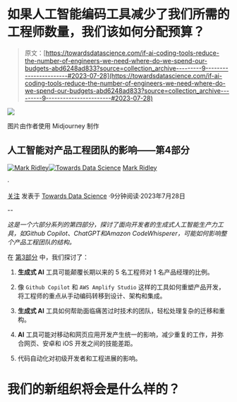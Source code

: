 # 如果人工智能编码工具减少了我们所需的工程师数量，我们该如何分配预算？

> 原文：[https://towardsdatascience.com/if-ai-coding-tools-reduce-the-number-of-engineers-we-need-where-do-we-spend-our-budgets-abd6248ad833?source=collection_archive---------9-----------------------#2023-07-28](https://towardsdatascience.com/if-ai-coding-tools-reduce-the-number-of-engineers-we-need-where-do-we-spend-our-budgets-abd6248ad833?source=collection_archive---------9-----------------------#2023-07-28)

![](../Images/6ecafc627a4798a457cc1a1902bab139.png)

图片由作者使用 Midjourney 制作

## 人工智能对产品工程团队的影响——第4部分

[](https://mark-ridley.medium.com/?source=post_page-----abd6248ad833--------------------------------)[![Mark Ridley](../Images/b7331b7e94c2500040bb55b462d0f6b6.png)](https://mark-ridley.medium.com/?source=post_page-----abd6248ad833--------------------------------)[](https://towardsdatascience.com/?source=post_page-----abd6248ad833--------------------------------)[![Towards Data Science](../Images/a6ff2676ffcc0c7aad8aaf1d79379785.png)](https://towardsdatascience.com/?source=post_page-----abd6248ad833--------------------------------) [Mark Ridley](https://mark-ridley.medium.com/?source=post_page-----abd6248ad833--------------------------------)

·

[关注](https://medium.com/m/signin?actionUrl=https%3A%2F%2Fmedium.com%2F_%2Fsubscribe%2Fuser%2F8a96ef478792&operation=register&redirect=https%3A%2F%2Ftowardsdatascience.com%2Fif-ai-coding-tools-reduce-the-number-of-engineers-we-need-where-do-we-spend-our-budgets-abd6248ad833&user=Mark+Ridley&userId=8a96ef478792&source=post_page-8a96ef478792----abd6248ad833---------------------post_header-----------) 发表于 [Towards Data Science](https://towardsdatascience.com/?source=post_page-----abd6248ad833--------------------------------) ·9分钟阅读·2023年7月28日[](https://medium.com/m/signin?actionUrl=https%3A%2F%2Fmedium.com%2F_%2Fvote%2Ftowards-data-science%2Fabd6248ad833&operation=register&redirect=https%3A%2F%2Ftowardsdatascience.com%2Fif-ai-coding-tools-reduce-the-number-of-engineers-we-need-where-do-we-spend-our-budgets-abd6248ad833&user=Mark+Ridley&userId=8a96ef478792&source=-----abd6248ad833---------------------clap_footer-----------)

--

[](https://medium.com/m/signin?actionUrl=https%3A%2F%2Fmedium.com%2F_%2Fbookmark%2Fp%2Fabd6248ad833&operation=register&redirect=https%3A%2F%2Ftowardsdatascience.com%2Fif-ai-coding-tools-reduce-the-number-of-engineers-we-need-where-do-we-spend-our-budgets-abd6248ad833&source=-----abd6248ad833---------------------bookmark_footer-----------)

*这是一个六部分系列的第四部分，探讨了面向开发者的生成式人工智能生产力工具，如Github Copilot、ChatGPT和Amazon CodeWhisperer，可能如何影响整个产品工程团队的结构。*

在 [第3部分](https://mark-ridley.medium.com/if-engineers-start-to-use-ai-coding-tools-what-happens-to-our-product-teams-acd55fb273dd) 中，我们探讨了：

1.  **生成式 AI** 工具可能颠覆长期以来的 5 名工程师对 1 名产品经理的比例。

1.  像 `Github Copilot` 和 `AWS Amplify Studio` 这样的工具如何重塑产品开发，将工程师的重点从手动编码转移到设计、架构和集成。

1.  **生成式 AI** 工具如何帮助面临痛苦过时技术的团队，轻松处理复杂的迁移和重构。

1.  **AI** 工具可能对移动和网页应用开发产生统一的影响，减少重复的工作，并弥合网页、安卓和 iOS 开发之间的技能差距。

1.  代码自动化对初级开发者和工程进展的影响。

# 我们的新组织将会是什么样的？
